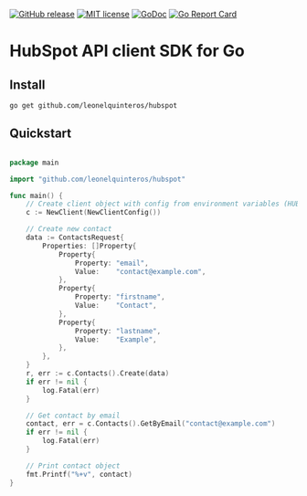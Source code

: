 [![GitHub release](https://img.shields.io/github/release/leonelquinteros/hubspot.svg)](https://github.com/leonelquinteros/hubspot)
[![MIT license](https://img.shields.io/badge/License-MIT-blue.svg)](LICENSE)
[![GoDoc](https://godoc.org/github.com/leonelquinteros/hubspot?status.svg)](https://godoc.org/github.com/leonelquinteros/hubspot)
[![Go Report Card](https://goreportcard.com/badge/github.com/leonelquinteros/hubspot)](https://goreportcard.com/report/github.com/leonelquinteros/hubspot)

# HubSpot API client SDK for Go

## Install

```
go get github.com/leonelquinteros/hubspot
```

## Quickstart

```go

package main

import "github.com/leonelquinteros/hubspot"

func main() {
    // Create client object with config from environment variables (HUBSPOT_API_HOST, HUBSPOT_API_KEY, HUBSPOT_OAUTH_TOKEN)
    c := NewClient(NewClientConfig())

    // Create new contact
    data := ContactsRequest{
		Properties: []Property{
			Property{
				Property: "email",
				Value:    "contact@example.com",
			},
			Property{
				Property: "firstname",
				Value:    "Contact",
			},
			Property{
				Property: "lastname",
				Value:    "Example",
			},
		},
    }
    r, err := c.Contacts().Create(data)
	if err != nil {
		log.Fatal(err)
	}

    // Get contact by email
    contact, err = c.Contacts().GetByEmail("contact@example.com")
    if err != nil {
        log.Fatal(err)
    }

    // Print contact object
    fmt.Printf("%+v", contact)
}

```

